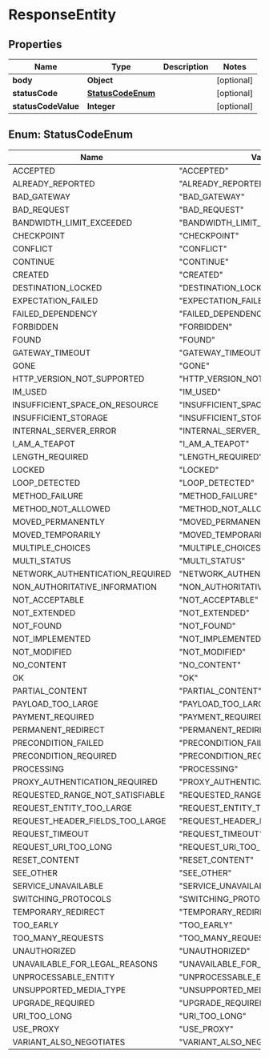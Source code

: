 # ResponseEntity

## Properties
Name | Type | Description | Notes
------------ | ------------- | ------------- | -------------
**body** | **Object** |  |  [optional]
**statusCode** | [**StatusCodeEnum**](#StatusCodeEnum) |  |  [optional]
**statusCodeValue** | **Integer** |  |  [optional]

<a name="StatusCodeEnum"></a>
## Enum: StatusCodeEnum
Name | Value
---- | -----
ACCEPTED | &quot;ACCEPTED&quot;
ALREADY_REPORTED | &quot;ALREADY_REPORTED&quot;
BAD_GATEWAY | &quot;BAD_GATEWAY&quot;
BAD_REQUEST | &quot;BAD_REQUEST&quot;
BANDWIDTH_LIMIT_EXCEEDED | &quot;BANDWIDTH_LIMIT_EXCEEDED&quot;
CHECKPOINT | &quot;CHECKPOINT&quot;
CONFLICT | &quot;CONFLICT&quot;
CONTINUE | &quot;CONTINUE&quot;
CREATED | &quot;CREATED&quot;
DESTINATION_LOCKED | &quot;DESTINATION_LOCKED&quot;
EXPECTATION_FAILED | &quot;EXPECTATION_FAILED&quot;
FAILED_DEPENDENCY | &quot;FAILED_DEPENDENCY&quot;
FORBIDDEN | &quot;FORBIDDEN&quot;
FOUND | &quot;FOUND&quot;
GATEWAY_TIMEOUT | &quot;GATEWAY_TIMEOUT&quot;
GONE | &quot;GONE&quot;
HTTP_VERSION_NOT_SUPPORTED | &quot;HTTP_VERSION_NOT_SUPPORTED&quot;
IM_USED | &quot;IM_USED&quot;
INSUFFICIENT_SPACE_ON_RESOURCE | &quot;INSUFFICIENT_SPACE_ON_RESOURCE&quot;
INSUFFICIENT_STORAGE | &quot;INSUFFICIENT_STORAGE&quot;
INTERNAL_SERVER_ERROR | &quot;INTERNAL_SERVER_ERROR&quot;
I_AM_A_TEAPOT | &quot;I_AM_A_TEAPOT&quot;
LENGTH_REQUIRED | &quot;LENGTH_REQUIRED&quot;
LOCKED | &quot;LOCKED&quot;
LOOP_DETECTED | &quot;LOOP_DETECTED&quot;
METHOD_FAILURE | &quot;METHOD_FAILURE&quot;
METHOD_NOT_ALLOWED | &quot;METHOD_NOT_ALLOWED&quot;
MOVED_PERMANENTLY | &quot;MOVED_PERMANENTLY&quot;
MOVED_TEMPORARILY | &quot;MOVED_TEMPORARILY&quot;
MULTIPLE_CHOICES | &quot;MULTIPLE_CHOICES&quot;
MULTI_STATUS | &quot;MULTI_STATUS&quot;
NETWORK_AUTHENTICATION_REQUIRED | &quot;NETWORK_AUTHENTICATION_REQUIRED&quot;
NON_AUTHORITATIVE_INFORMATION | &quot;NON_AUTHORITATIVE_INFORMATION&quot;
NOT_ACCEPTABLE | &quot;NOT_ACCEPTABLE&quot;
NOT_EXTENDED | &quot;NOT_EXTENDED&quot;
NOT_FOUND | &quot;NOT_FOUND&quot;
NOT_IMPLEMENTED | &quot;NOT_IMPLEMENTED&quot;
NOT_MODIFIED | &quot;NOT_MODIFIED&quot;
NO_CONTENT | &quot;NO_CONTENT&quot;
OK | &quot;OK&quot;
PARTIAL_CONTENT | &quot;PARTIAL_CONTENT&quot;
PAYLOAD_TOO_LARGE | &quot;PAYLOAD_TOO_LARGE&quot;
PAYMENT_REQUIRED | &quot;PAYMENT_REQUIRED&quot;
PERMANENT_REDIRECT | &quot;PERMANENT_REDIRECT&quot;
PRECONDITION_FAILED | &quot;PRECONDITION_FAILED&quot;
PRECONDITION_REQUIRED | &quot;PRECONDITION_REQUIRED&quot;
PROCESSING | &quot;PROCESSING&quot;
PROXY_AUTHENTICATION_REQUIRED | &quot;PROXY_AUTHENTICATION_REQUIRED&quot;
REQUESTED_RANGE_NOT_SATISFIABLE | &quot;REQUESTED_RANGE_NOT_SATISFIABLE&quot;
REQUEST_ENTITY_TOO_LARGE | &quot;REQUEST_ENTITY_TOO_LARGE&quot;
REQUEST_HEADER_FIELDS_TOO_LARGE | &quot;REQUEST_HEADER_FIELDS_TOO_LARGE&quot;
REQUEST_TIMEOUT | &quot;REQUEST_TIMEOUT&quot;
REQUEST_URI_TOO_LONG | &quot;REQUEST_URI_TOO_LONG&quot;
RESET_CONTENT | &quot;RESET_CONTENT&quot;
SEE_OTHER | &quot;SEE_OTHER&quot;
SERVICE_UNAVAILABLE | &quot;SERVICE_UNAVAILABLE&quot;
SWITCHING_PROTOCOLS | &quot;SWITCHING_PROTOCOLS&quot;
TEMPORARY_REDIRECT | &quot;TEMPORARY_REDIRECT&quot;
TOO_EARLY | &quot;TOO_EARLY&quot;
TOO_MANY_REQUESTS | &quot;TOO_MANY_REQUESTS&quot;
UNAUTHORIZED | &quot;UNAUTHORIZED&quot;
UNAVAILABLE_FOR_LEGAL_REASONS | &quot;UNAVAILABLE_FOR_LEGAL_REASONS&quot;
UNPROCESSABLE_ENTITY | &quot;UNPROCESSABLE_ENTITY&quot;
UNSUPPORTED_MEDIA_TYPE | &quot;UNSUPPORTED_MEDIA_TYPE&quot;
UPGRADE_REQUIRED | &quot;UPGRADE_REQUIRED&quot;
URI_TOO_LONG | &quot;URI_TOO_LONG&quot;
USE_PROXY | &quot;USE_PROXY&quot;
VARIANT_ALSO_NEGOTIATES | &quot;VARIANT_ALSO_NEGOTIATES&quot;

